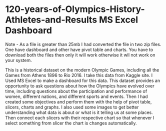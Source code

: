 # 120-years-of-Olympics-History-Athletes-and-Results MS Excel Dashboard

Note - As a file is greater than 25mb I had converted the file in two zip files. One have dashboard and other have pivot table and charts. You have to download both the files then only it will work otherwise it wll not work on your system.

This is a historical dataset on the modern Olympic Games, including all the Games from Athens 1896 to Rio 2016. I take this data from Kaggle site. I Used MS Excel to make a dashboard for this data. This dataset provides an opportunity to ask questions about how the Olympics have evolved over time, including questions about the participation and performance of women, different nations, and different sports and events.  Then I had created some objectives and perform them with the help of pivot table, slicers, charts and graphs. I also used some images to get better understanding what data is about or what is it telling us at some places. Then connect each slicers with their respective chart so that whenever I select something from slicer the chart is changes automatically. 
